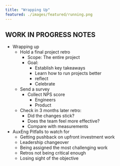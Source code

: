 ```yaml
---
title: "Wrapping Up"
featured: ./images/featured/running.png
---
```



## WORK IN PROGRESS NOTES
- Wrapping up
    - Hold a final project retro
        - Scope: The entire project
        - Goal:
            - Establish key takeaways
            - Learn how to run projects better
            - reflect
            - Celebrate
    - Send a survey
        - Collect NPS score
            - Engineers
            - Product
    - Check in 3 months later retro:
        - Did the changes stick?
        - Does the team feel more effective?
        - Compare with measurements
- AuxEng Pitfalls to watch for
    - Getting pushback on upfront investment work
    - Leadership changeover
    - Being assigned the most challenging work
    - Retros not being critical enough
    - Losing sight of the objective
